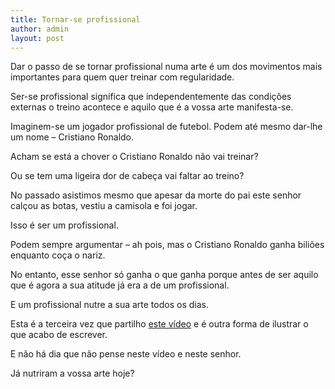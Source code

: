 ```yaml
---
title: Tornar-se profissional
author: admin
layout: post
---
```

Dar o passo de se tornar profissional numa arte é um dos movimentos mais importantes para quem quer treinar com regularidade.

Ser-se profissional significa que independentemente das condições externas o treino acontece e aquilo que é a vossa arte manifesta-se.

Imaginem-se um jogador profissional de futebol. Podem até mesmo dar-lhe um nome &#8211; Cristiano Ronaldo.

Acham se está a chover o Cristiano Ronaldo não vai treinar?

Ou se tem uma ligeira dor de cabeça vai faltar ao treino?

No passado asistimos mesmo que apesar da morte do pai este senhor calçou as botas, vestiu a camisola e foi jogar.

Isso é ser um profissional.

Podem sempre argumentar &#8211; ah pois, mas o Cristiano Ronaldo ganha biliões enquanto coça o nariz.

No entanto, esse senhor só ganha o que ganha porque antes de ser aquilo que é agora a sua atitude já era a de um profissional.

E um profissional nutre a sua arte todos os dias.

Esta é a terceira vez que partilho <a href="http://www.youtube.com/watch?v=obdd31Q9PqA" target="_blank">este vídeo</a> e é outra forma de ilustrar o que acabo de escrever.

E não há dia que não pense neste vídeo e neste senhor.

Já nutriram a vossa arte hoje?
